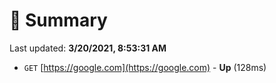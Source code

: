 # 📖 Summary
Last updated: **3/20/2021, 8:53:31 AM**

- `GET` [https://google.com](https://google.com) - **Up** (128ms)
